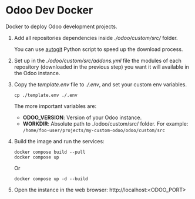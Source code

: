 # Odoo Dev Docker
Docker to deploy Odoo development projects.

1. Add all repositories dependencies inside _./odoo/custom/src/_ folder.

    You can use [autogit](https://github.com/dmsergio/autogit) Python script to speed up the download process.

2. Set up in the _./odoo/custom/src/addons.yml_ file the modules of each repository (downloaded in the previous step) you want it will available in the Odoo instance.

3. Copy the _template.env_ file to _./.env_, and set your custom env variables.

    ```shell
    cp ./template.env ./.env
    ```

    The more important variables are:

    - __ODOO_VERSION__: Version of your Odoo instance.
    - __WORKDIR__: Absolute path to ./odoo/custom/src/ folder. For example: `/home/foo-user/projects/my-custom-odoo/odoo/custom/src`

4. Build the image and run the services:

    ```shell
    docker compose build --pull
    docker compose up
    ```

    Or
    ```shell
    docker compose up -d --build
    ```

5. Open the instance in the web browser: http://localhost:<ODOO_PORT>
